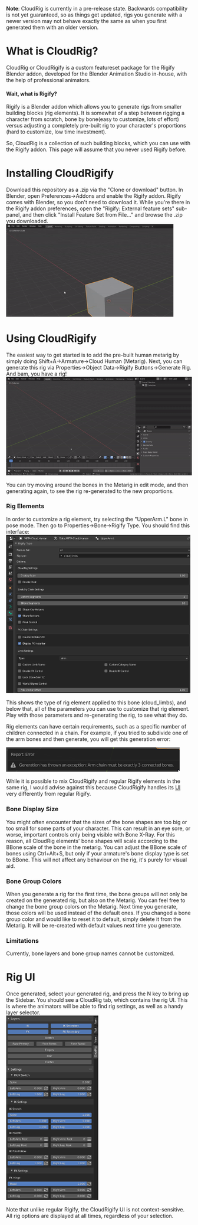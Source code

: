**Note**: CloudRig is currently in a pre-release state. Backwards compatibility is not yet guaranteed, so as things get updated, rigs you generate with a newer version may not behave exactly the same as when you first generated them with an older version.

# What is CloudRig?
CloudRig or CloudRigify is a custom featureset package for the Rigify Blender addon, developed for the Blender Animation Studio in-house, with the help of professional animators.

#### Wait, what is Rigify?
Rigify is a Blender addon which allows you to generate rigs from smaller building blocks (rig elements).
It is somewhat of a step between rigging a character from scratch, bone by bone(easy to customize, lots of effort) versus adjusting a completely pre-built rig to your character's proportions (hard to customize, low time investment).

So, CloudRig is a collection of such building blocks, which you can use with the Rigify addon. This page will assume that you never used Rigify before.

# Installing CloudRigify
Download this repository as a .zip via the "Clone or download" button.
In Blender, open Preferences->Addons and enable the Rigify addon. Rigify comes with Blender, so you don't need to download it.
While you're there in the Rigify addon preferences, open the "Rigify: External feature sets" sub-panel, and then click "Install Feature Set from File..." and browse the .zip you downloaded.  
![](featureset_load.gif)  

# Using CloudRigify
The easiest way to get started is to add the pre-built human metarig by simply doing Shift+A->Armature->Cloud Human (Metarig).
Next, you can generate this rig via Properties->Object Data->Rigify Buttons->Generate Rig.
And bam, you have a rig!  
![](armature_generate.gif)  

You can try moving around the bones in the Metarig in edit mode, and then generating again, to see the rig re-generated to the new proportions.

### Rig Elements
In order to customize a rig element, try selecting the "UpperArm.L" bone in pose mode. Then go to Properties->Bone->Rigify Type. You should find this interface:  
<img src="rigify_type.png" width=500>  

This shows the type of rig element applied to this bone (cloud_limbs), and below that, all of the parameters you can use to customize that rig element. Play with those parameters and re-generating the rig, to see what they do.  

Rig elements can have certain requirements, such as a specific number of children connected in a chain. For example, if you tried to subdivide one of the arm bones and then generate, you will get this generation error:  

![](error_example.png)  

While it is possible to mix CloudRigify and regular Rigify elements in the same rig, I would advise against this because CloudRigify handles its [UI](#Rig%20UI) very differently from regular Rigify.

### Bone Display Size
You might often encounter that the sizes of the bone shapes are too big or too small for some parts of your character. This can result in an eye sore, or worse, important controls only being visible with Bone X-Ray. For this reason, all CloudRig elements' bone shapes will scale according to the BBone scale of the bone in the metarig. You can adjust the BBone scale of bones using Ctrl+Alt+S, but only if your armature's bone display type is set to BBone. This will not affect any behaviour on the rig, it's purely for visual aid.

### Bone Group Colors
When you generate a rig for the first time, the bone groups will not only be created on the generated rig, but also on the Metarig.
You can feel free to change the bone group colors on the Metarig. Next time you generate, those colors will be used instead of the default ones.
If you changed a bone group color and would like to reset it to default, simply delete it from the Metarig. It will be re-created with default values next time you generate.

### Limitations
Currently, bone layers and bone group names cannot be customized.

# Rig UI
Once generated, select your generated rig, and press the N key to bring up the Sidebar. You should see a CloudRig tab, which contains the rig UI. This is where the animators will be able to find rig settings, as well as a handy layer selector.  
<img src="rig_ui.png" width=250>  

Note that unlike regular Rigify, the CloudRigify UI is not context-sensitive. All rig options are displayed at all times, regardless of your selection.